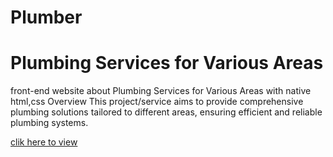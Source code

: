 # Plumber
<h1>Plumbing Services for Various Areas</h1>

front-end website about Plumbing Services for Various Areas with native html,css
Overview
This project/service aims to provide comprehensive plumbing solutions tailored to different areas, ensuring efficient and reliable plumbing systems. 

<a href="https://6641d94ee261e5955176a9cd--enchanting-fenglisu-0e5b38.netlify.app/"> clik here to view <a/>
